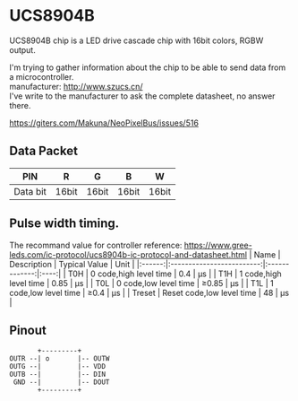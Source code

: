 # UCS8904B

UCS8904B chip is a LED drive cascade chip with 16bit colors, RGBW output.

I'm trying to gather information about the chip to be able to send data from a microcontroller.  
manufacturer: http://www.szucs.cn/  
I've write to the manufacturer to ask the complete datasheet, no answer there.

https://giters.com/Makuna/NeoPixelBus/issues/516


## Data Packet  
|    PIN   |   R   |   G   |   B   |   W   |
|:--------:|:-----:|:-----:|:-----:|:-----:|
| Data bit | 16bit | 16bit | 16bit | 16bit |

## Pulse width timing. 
The recommand value for controller
reference: https://www.gree-leds.com/ic-protocol/ucs8904b-ic-protocol-and-datasheet.html
|  Name  |        Description        | Typical Value | Unit |
|:------:|:-------------------------:|:-------------:|:----:|
|   T0H  |   0 code,high level time  |      0.4      |  μs  |
|   T1H  |   1 code,high level time  |      0.85     |  μs  |
|   T0L  |   0 code,low level time   |     ≥0.85     |  μs  |
|   T1L  |   1 code,low level time   |      ≥0.4     |  μs  |
| Treset | Reset code,low level time |       48      |  μs  |

## Pinout
```
       +---------+
OUTR --| o       |-- OUTW
OUTG --|         |-- VDD
OUTB --|         |-- DIN
 GND --|         |-- DOUT
       +---------+
```